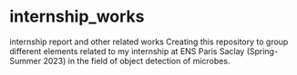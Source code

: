 # internship_works
internship report and other related works
Creating this repository to group different elements related to my internship at ENS Paris Saclay (Spring-Summer 2023) in the field of object detection of microbes. 
